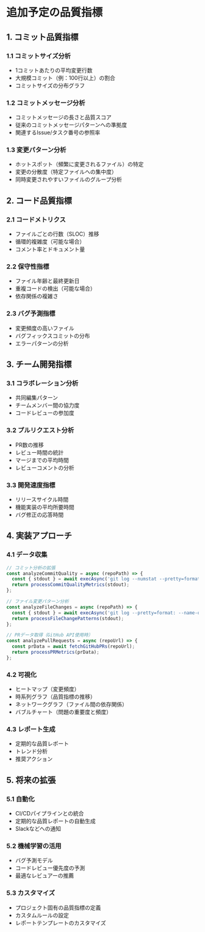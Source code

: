 # 追加予定の品質指標

## 1. コミット品質指標

### 1.1 コミットサイズ分析
- 1コミットあたりの平均変更行数
- 大規模コミット（例：100行以上）の割合
- コミットサイズの分布グラフ

### 1.2 コミットメッセージ分析
- コミットメッセージの長さと品質スコア
- 従来のコミットメッセージパターンへの準拠度
- 関連するIssue/タスク番号の参照率

### 1.3 変更パターン分析
- ホットスポット（頻繁に変更されるファイル）の特定
- 変更の分散度（特定ファイルへの集中度）
- 同時変更されやすいファイルのグループ分析

## 2. コード品質指標

### 2.1 コードメトリクス
- ファイルごとの行数（SLOC）推移
- 循環的複雑度（可能な場合）
- コメント率とドキュメント量

### 2.2 保守性指標
- ファイル年齢と最終更新日
- 重複コードの検出（可能な場合）
- 依存関係の複雑さ

### 2.3 バグ予測指標
- 変更頻度の高いファイル
- バグフィックスコミットの分布
- エラーパターンの分析

## 3. チーム開発指標

### 3.1 コラボレーション分析
- 共同編集パターン
- チームメンバー間の協力度
- コードレビューの参加度

### 3.2 プルリクエスト分析
- PR数の推移
- レビュー時間の統計
- マージまでの平均時間
- レビューコメントの分析

### 3.3 開発速度指標
- リリースサイクル時間
- 機能実装の平均所要時間
- バグ修正の応答時間

## 4. 実装アプローチ

### 4.1 データ収集
```javascript
// コミット分析の拡張
const analyzeCommitQuality = async (repoPath) => {
  const { stdout } = await execAsync('git log --numstat --pretty=format:"%h|%s|%at"');
  return processCommitQualityMetrics(stdout);
};

// ファイル変更パターン分析
const analyzeFileChanges = async (repoPath) => {
  const { stdout } = await execAsync('git log --pretty=format: --name-only');
  return processFileChangePatterns(stdout);
};

// PRデータ取得（GitHub API使用時）
const analyzePullRequests = async (repoUrl) => {
  const prData = await fetchGitHubPRs(repoUrl);
  return processPRMetrics(prData);
};
```

### 4.2 可視化
- ヒートマップ（変更頻度）
- 時系列グラフ（品質指標の推移）
- ネットワークグラフ（ファイル間の依存関係）
- バブルチャート（問題の重要度と頻度）

### 4.3 レポート生成
- 定期的な品質レポート
- トレンド分析
- 推奨アクション

## 5. 将来の拡張

### 5.1 自動化
- CI/CDパイプラインとの統合
- 定期的な品質レポートの自動生成
- Slackなどへの通知

### 5.2 機械学習の活用
- バグ予測モデル
- コードレビュー優先度の予測
- 最適なレビュアーの推薦

### 5.3 カスタマイズ
- プロジェクト固有の品質指標の定義
- カスタムルールの設定
- レポートテンプレートのカスタマイズ
